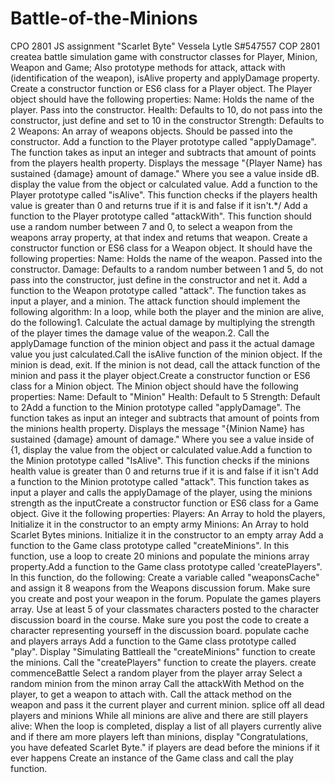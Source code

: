 # Battle-of-the-Minions
CPO 2801 JS assignment "Scarlet Byte"
Vessela Lytle S#547557 COP 2801
createa battle simulation game with constructor classes for Player, Minion, Weapon and Game;
Also prototype methods for attack, attack with (identification of the weapon), isAlive property and applyDamage property.
Create a constructor function or ES6 class for a Player object.
The Player object should have the following properties: Name: Holds the name of the player. Pass into the constructor.
Health: Defaults to 10, do not pass into the constructor, just define and set to 10 in the constructor Strength: Defaults to 2
Weapons: An array of weapons objects. Should be passed into the constructor.
Add a function to the Player prototype called "applyDamage". 
The function takes as input an integer and subtracts that amount of points 
from the players health property. Displays the message "{Player Name} has 
sustained {damage} amount of damage." Where you see 
a value inside dB. display the value from the object or calculated value.
Add a function to the Player prototype called "isAlive". 
This function checks if the players health 
value is greater than 0 and returns true if it is and false if it isn't.*/
Add a function to the Player prototype called "attackWith". 
This function should use a random number between 7 and 0, 
to select a weapon  from the weapons array property, at that index and 
retums that weapon.
Create a constructor function or ES6 class for a Weapon object. It should have the following properties: Name: Holds the name of the weapon. Passed into the constructor.
Damage: Defaults to a random number between 1 and 5, do not pass into the constructor, just define in the constructor and net it.
Add a function to the Weapon prototype called "attack". 
The function takes as input a player, and a minion. 
The attack function should implement the following algorithm: In a loop, 
while both the player and the minion are alive, do the following1. Calculate the actual damage by multiplying the strength 
of the player times the damage value of the weapon.2. Call the applyDamage function of the 
minion object and pass it the actual damage value you just calculated.Call the isAlive function of the minion object. If the minion is dead, exit. 
If the minion is not dead, call the attack function of the minion and pass it the player object.Create a constructor function or ES6 class for a Minion object. The Minion object should have the following properties: Name: 
Default to "Minion" Health: Default to 5 Strength: Default to 2Add a function to the Minion prototype called "applyDamage". 
The function takes as input an integer and subtracts that amount 
of points from the minions health property. Displays the message 
"{Minion Name} has sustained {damage} amount of damage." Where you see a 
value inside of {1, display the value from the object or calculated value.Add a function to the Minion prototype called "IsAlive". 
This function checks if the minions health 
value is greater than 0 and returns true if it is and false if it isn't
Add a function to the Minion prototype called "attack". This function takes 
as input a player and calls the applyDamage of the player, using the minions strength as the inputCreate a constructor function or ES6 class for a Game object. 
Give it the following properties:
Players: An Array to hold the players, Initialize it in the 
constructor to an empty army
Minions: An Array to hold Scarlet Bytes minions. Initialize 
it in the constructor to an empty array
Add a function to the Game class prototype called "createMinions". 
In this function, use a loop to create 20 minions and populate the 
minions array property.Add a function to the Game class prototype called 'createPlayers". 
In this function, do the following:
Create a variable called "weaponsCache" and assign it 8 weapons from the Weapons
discussion forum. Make sure you create and post your weapon in the forum.
Populate the games players array. Use at least 5 of your classmates characters 
posted to the character discussion board in the course. Make sure you post the 
code to create a character representing yourseff in the discussion board. 
populate cache and players arrays
Add a function to the Game class prototype called "play". 
Display "Simulating Battleall the "createMinions" function to create the minions.
Call the "createPlayers" function to create the players. 
create commenceBattle
Select a random player from the player array
Select a random minion from the minon array 
Call the attackWith Method on the player, to get a weapon to attach with. Call the attack method on the weapon and pass it the current player and current minion.
splice off all dead players and minions
While all minions are alive and there are still players alive:
When the loop is completed, display a list of all players currently alive and 
if there am more players left than minions, display "Congratulations, you have defeated Scarlet Byte."
if players are dead before the minions if it ever happens
Create an instance of the Game class and call the play function.
